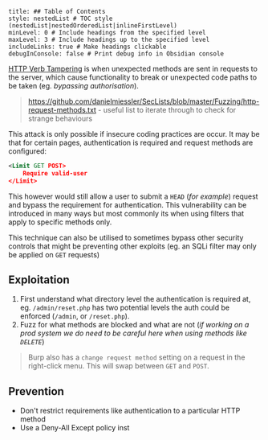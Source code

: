 ```table-of-contents
title: ## Table of Contents
style: nestedList # TOC style (nestedList|nestedOrderedList|inlineFirstLevel)
minLevel: 0 # Include headings from the specified level
maxLevel: 3 # Include headings up to the specified level
includeLinks: true # Make headings clickable
debugInConsole: false # Print debug info in Obsidian console
```
[HTTP Verb Tampering](https://owasp.org/www-project-web-security-testing-guide/v41/4-Web_Application_Security_Testing/07-Input_Validation_Testing/03-Testing_for_HTTP_Verb_Tampering) is when unexpected methods are sent in requests to the server, which cause functionality to break or unexpected code paths to be taken (eg. *bypassing authorisation*).
> https://github.com/danielmiessler/SecLists/blob/master/Fuzzing/http-request-methods.txt - useful list to iterate through to check for strange behaviours

This attack is only possible if insecure coding practices are occur. It may be that for certain pages, authentication is required and request methods are configured:
```xml
<Limit GET POST>
	Require valid-user
</Limit>
```
This however would still allow a user to submit a `HEAD` (*for example*) request and bypass the requirement for authentication. This vulnerability can be introduced in many ways but most commonly its when using filters that apply to specific methods only.

This technique can also be utilised to sometimes bypass other security controls that might be preventing other exploits (eg. an SQLi filter may only be applied on `GET` requests)
## Exploitation
1. First understand what directory level the authentication is required at, eg. `/admin/reset.php` has two potential levels the auth could be enforced (`/admin`, or `/reset.php`).
2. Fuzz for what methods are blocked and what are not (*if working on a prod system we do need to be careful here when using methods like `DELETE`*)
> Burp also has a `change request method` setting on a request in the right-click menu. This will swap between `GET` and `POST`.

## Prevention
- Don't restrict requirements like authentication to a particular HTTP method
- Use a Deny-All Except policy inst